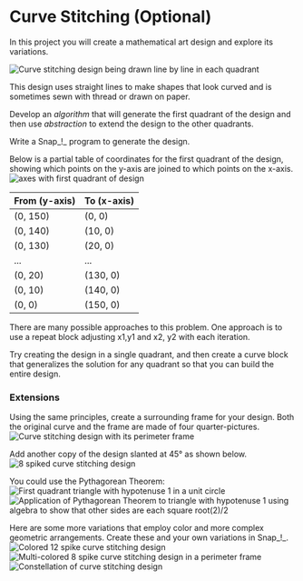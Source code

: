 # Curve Stitching \(Optional\)

In this project you will create a mathematical art design and explore its variations.

  
![Curve stitching design being drawn line by line in each quadrant](https://bjc.edc.org/bjc-r/img/3-lists/Astrid_img/AstridAnimation.gif)

This design uses straight lines to make shapes that look curved and is sometimes sewn with thread or drawn on paper. 

Develop an _algorithm_ that will generate the first quadrant of the design and then use _abstraction_ to extend the design to the other quadrants.

Write a Snap_!_ program to generate the design.

Below is a partial table of coordinates for the first quadrant of the design, showing which points on the y-axis are joined to which points on the x-axis.  
![axes with first quadrant of design](https://bjc.edc.org/bjc-r/img/3-lists/Astrid_img/Q1.png)

| From \(y-axis\) | To \(x-axis\) |
| :--- | :--- |
| \(0, 150\) | \(0, 0\) |
| \(0, 140\) | \(10, 0\) |
| \(0, 130\) | \(20, 0\) |
| ... | ... |
| \(0, 20\) | \(130, 0\) |
| \(0, 10\) | \(140, 0\) |
| \(0, 0\) | \(150, 0\) |

There are many possible approaches to this problem. One approach is to use a repeat block adjusting x1,y1 and x2, y2 with each iteration. 

Try creating the design in a single quadrant, and then create a curve block that generalizes the solution for any quadrant so that you can build the entire design.

### Extensions

Using the same principles, create a surrounding frame for your design. Both the original curve and the frame are made of four quarter-pictures.  
![Curve stitching design with its perimeter frame](https://bjc.edc.org/bjc-r/img/3-lists/Astrid_img/AstridwithPerim.png)

Add another copy of the design slanted at 45° as shown below.  
![8 spiked curve stitching design](https://bjc.edc.org/bjc-r/img/3-lists/Astrid_img/Astrid2.png)

You could use the Pythagorean Theorem:  
![First quadrant triangle with hypotenuse 1 in a unit circle](https://bjc.edc.org/bjc-r/img/3-lists/Astrid_img/Pythagoras1.png) ![Application of Pythagorean Theorem to triangle with hypotenuse 1 using algebra to show that other sides are each square root\(2\)/2](https://bjc.edc.org/bjc-r/img/3-lists/Astrid_img/Pythagoras2.png)

Here are some more variations that employ color and more complex geometric arrangements. Create these and your own variations in Snap_!_.  
![Colored 12 spike curve stitching design](https://bjc.edc.org/bjc-r/img/3-lists/Astrid_img/30-60Astrid.png) ![Multi-colored 8 spike curve stitching design in a perimeter frame](https://bjc.edc.org/bjc-r/img/3-lists/Astrid_img/ColoredAstrid.png) ![Constellation of curve stitching design](https://bjc.edc.org/bjc-r/img/3-lists/Astrid_img/AstridVariation.png)



